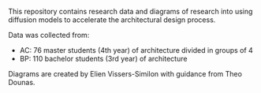 This repository contains research data and diagrams of research into using diffusion models to accelerate the architectural design process.

Data was collected from:
* AC: 76 master students (4th year) of architecture divided in groups of 4
* BP: 110 bachelor students (3rd year) of architecture

Diagrams are created by Elien Vissers-Similon with guidance from Theo Dounas.
